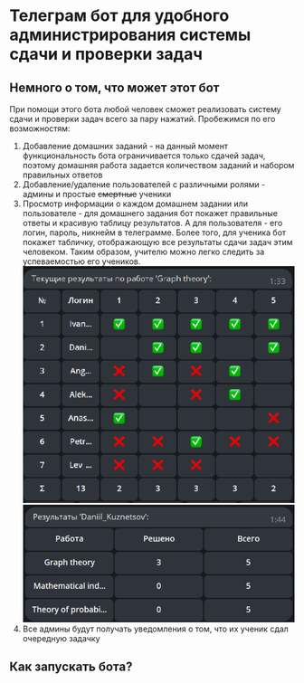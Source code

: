 # Телеграм бот для удобного администрирования системы сдачи и проверки задач

## Немного о том, что может этот бот
При помощи этого бота любой человек сможет реализовать систему сдачи и проверки задач
всего за пару нажатий. Пробежимся по его возможностям:

1) Добавление домашних заданий - на данный момент функциональность бота ограничивается только сдачей задач, 
поэтому домашняя работа задается количеством заданий и набором правильных ответов
2) Добавление/удаление пользователей с различными ролями - админы и простые ~~смертные~~ ученики
3) Просмотр информации о каждом домашнем задании или пользователе - для домашнего задания бот покажет правильные ответы
и красивую таблицу результатов. А для пользователя - его логин, пароль, никнейм в телеграмме. Более того, для ученика бот покажет табличку, 
отображающую все результаты сдачи задач этим человеком. Таким образом, учителю можно легко следить за успеваемостью его учеников.
![Табличка результатов](readme_pictures/results_for_the_homework.png)
![Результаты отдельного пользователя](readme_pictures/results_of_the_user.png)
4) Все админы будут получать уведомления о том, что их ученик сдал очередную задачку


## Как запускать бота?